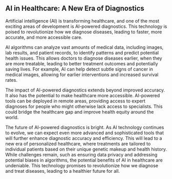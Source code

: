 ## AI in Healthcare: A New Era of Diagnostics
Artificial intelligence (AI) is transforming healthcare, and one of the most exciting areas of development is AI-powered diagnostics. This technology is poised to revolutionize how we diagnose diseases, leading to faster, more accurate, and more accessible care.

AI algorithms can analyze vast amounts of medical data, including images, lab results, and patient records, to identify patterns and predict potential health issues. This allows doctors to diagnose diseases earlier, when they are more treatable, leading to better treatment outcomes and potentially saving lives. For example, AI can help detect subtle signs of cancer in medical images, allowing for earlier interventions and increased survival rates.

The impact of AI-powered diagnostics extends beyond improved accuracy. It also has the potential to make healthcare more accessible. AI-powered tools can be deployed in remote areas, providing access to expert diagnoses for people who might otherwise lack access to specialists. This could bridge the healthcare gap and improve health equity around the world.

The future of AI-powered diagnostics is bright. As AI technology continues to evolve, we can expect even more advanced and sophisticated tools that will further enhance diagnostic accuracy and efficiency. This will lead to a new era of personalized healthcare, where treatments are tailored to individual patients based on their unique genetic makeup and health history. While challenges remain, such as ensuring data privacy and addressing potential biases in algorithms, the potential benefits of AI in healthcare are undeniable. This technology promises to revolutionize how we diagnose and treat diseases, leading to a healthier future for all.

